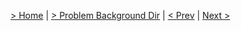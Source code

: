 [> Home](../README.md)  |  [> Problem Background Dir](README.md) |  [< Prev](001-Use-K8s-with-containerize-microservice-architecture-style.md)  |  [Next >](1.2.FunctionalRequirements.md)
